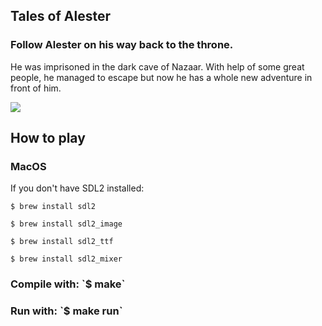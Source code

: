 <h2>Tales of Alester</h3>

<h3>Follow Alester on his way back to the throne.</h3>
<p>He was imprisoned in the dark cave of Nazaar. With help of some great people, he managed to escape but now he has a whole new adventure in front of him.</p>



![](https://i.imgur.com/udthnqW.png)


<h2>How to play</h2>
<h3>MacOS</h3>
If you don't have SDL2 installed:


`$ brew install sdl2`


`$ brew install sdl2_image`


`$ brew install sdl2_ttf`


`$ brew install sdl2_mixer`


<h3>Compile with: `$ make`</h3> 


<h3>Run with: `$ make run`</h3> 



